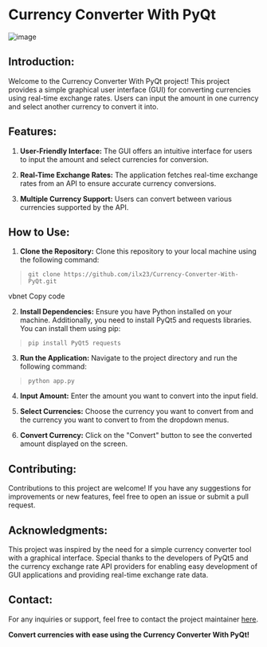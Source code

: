 # Currency Converter With PyQt

![image](https://github.com/ilx23/Currency-Converter-With-PyQt/assets/91822811/e0b51ff5-fe4c-4305-94c3-e76d52dbc2c1)

## Introduction:

Welcome to the Currency Converter With PyQt project! This project provides a simple graphical user interface (GUI) for converting currencies using real-time exchange rates. Users can input the amount in one currency and select another currency to convert it into.

## Features:

1. **User-Friendly Interface:** The GUI offers an intuitive interface for users to input the amount and select currencies for conversion.

2. **Real-Time Exchange Rates:** The application fetches real-time exchange rates from an API to ensure accurate currency conversions.

3. **Multiple Currency Support:** Users can convert between various currencies supported by the API.

## How to Use:

1. **Clone the Repository:** Clone this repository to your local machine using the following command:
> ```git clone https://github.com/ilx23/Currency-Converter-With-PyQt.git```

vbnet
Copy code

2. **Install Dependencies:** Ensure you have Python installed on your machine. Additionally, you need to install PyQt5 and requests libraries. You can install them using pip:
> ```pip install PyQt5 requests```

3. **Run the Application:** Navigate to the project directory and run the following command:
> ```python app.py```

4. **Input Amount:** Enter the amount you want to convert into the input field.

5. **Select Currencies:** Choose the currency you want to convert from and the currency you want to convert to from the dropdown menus.

6. **Convert Currency:** Click on the "Convert" button to see the converted amount displayed on the screen.

## Contributing:

Contributions to this project are welcome! If you have any suggestions for improvements or new features, feel free to open an issue or submit a pull request.

## Acknowledgments:

This project was inspired by the need for a simple currency converter tool with a graphical interface. Special thanks to the developers of PyQt5 and the currency exchange rate API providers for enabling easy development of GUI applications and providing real-time exchange rate data.

## Contact:

For any inquiries or support, feel free to contact the project maintainer [here](mailto:iliakeshavarz23@gmail.com).

**Convert currencies with ease using the Currency Converter With PyQt!**
